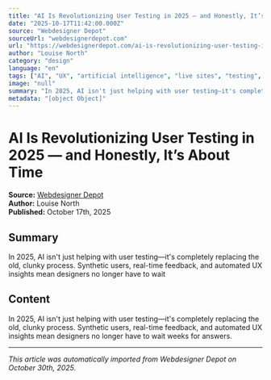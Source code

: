 ```yaml
---
title: "AI Is Revolutionizing User Testing in 2025 — and Honestly, It’s About Time"
date: "2025-10-17T11:42:00.000Z"
source: "Webdesigner Depot"
sourceUrl: "webdesignerdepot.com"
url: "https://webdesignerdepot.com/ai-is-revolutionizing-user-testing-in-2025-and-honestly-its-about-time/"
author: "Louise North"
category: "design"
language: "en"
tags: ["AI", "UX", "artificial intelligence", "live sites", "testing", "user testing", "Website", "design", "english"]
image: "null"
summary: "In 2025, AI isn't just helping with user testing—it's completely replacing the old, clunky process. Synthetic users, real-time feedback, and automated UX insights mean designers no longer have to wait"
metadata: "[object Object]"
---
```


# AI Is Revolutionizing User Testing in 2025 — and Honestly, It’s About Time

**Source:** [Webdesigner Depot](https://webdesignerdepot.com/ai-is-revolutionizing-user-testing-in-2025-and-honestly-its-about-time/)  
**Author:** Louise North  
**Published:** October 17th, 2025  

## Summary

In 2025, AI isn't just helping with user testing—it's completely replacing the old, clunky process. Synthetic users, real-time feedback, and automated UX insights mean designers no longer have to wait

## Content

In 2025, AI isn't just helping with user testing—it's completely replacing the old, clunky process. Synthetic users, real-time feedback, and automated UX insights mean designers no longer have to wait weeks for answers.

---

*This article was automatically imported from Webdesigner Depot on October 30th, 2025.*
